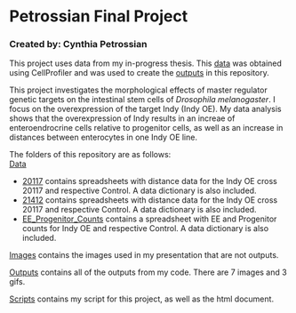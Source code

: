 # Petrossian Final Project
### Created by: Cynthia Petrossian

This project uses data from my in-progress thesis. This [data](https://github.com/Biol551-CSUN/Petrossian_Final_Project/tree/main/Final_Project/Data) was obtained using CellProfiler and was used to create the [outputs](https://github.com/Biol551-CSUN/Petrossian_Final_Project/tree/main/Final_Project/Outputs) in this repository. 

This project investigates the morphological effects of master regulator genetic targets on the intestinal stem cells of *Drosophila melanogaster*. I focus on the overexpression of the target Indy (Indy OE). My data analysis shows that the overexpression of Indy results in an increae of enteroendrocrine cells relative to progenitor cells, as well as an increase in distances between enterocytes in one Indy OE line. 

The folders of this repository are as follows:  
[Data](https://github.com/Biol551-CSUN/Petrossian_Final_Project/tree/main/Final_Project/Data)  
- [20117](https://github.com/Biol551-CSUN/Petrossian_Final_Project/tree/main/Final_Project/Data/20117) contains spreadsheets with distance data for the Indy OE cross 20117 and respective Control. A data dictionary is also included. 
- [21412](https://github.com/Biol551-CSUN/Petrossian_Final_Project/tree/main/Final_Project/Data/21412) contains spreadsheets with distance data for the Indy OE cross 20117 and respective Control. A data dictionary is also included.  
- [EE_Progenitor_Counts](https://github.com/Biol551-CSUN/Petrossian_Final_Project/tree/main/Final_Project/Data/EE_Progenitor_Counts) contains a spreadsheet with EE and Progenitor counts for Indy OE and respective Control. A data dictionary is also included. 

[Images](https://github.com/Biol551-CSUN/Petrossian_Final_Project/tree/main/Final_Project/Images) contains the images used in my presentation that are not outputs.  

[Outputs](https://github.com/Biol551-CSUN/Petrossian_Final_Project/tree/main/Final_Project/Outputs) contains all of the outputs from my code. There are 7 images and 3 gifs.  

[Scripts](https://github.com/Biol551-CSUN/Petrossian_Final_Project/tree/main/Final_Project/Scripts) contains my script for this project, as well as the html document. 

